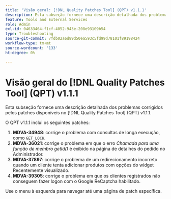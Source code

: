 ```yaml
---
title: 'Visão geral: [!DNL Quality Patches Tool] (QPT) v1.1.1'
description: Esta subseção fornece uma descrição detalhada dos problemas corrigidos pelos patches disponíveis no [!DNL Quality Patches Tool] (QPT) v1.1.1.
feature: Tools and External Services
role: Admin
exl-id: 04633464-f1cf-4052-943e-208e93109b54
type: Troubleshooting
source-git-commit: 7fdb02a6d89d50ea593c5fd99d78101f89198424
workflow-type: tm+mt
source-wordcount: '133'
ht-degree: 0%

---
```


# Visão geral do [!DNL Quality Patches Tool] (QPT) v1.1.1

Esta subseção fornece uma descrição detalhada dos problemas corrigidos pelos patches disponíveis no [!DNL Quality Patches Tool] (QPT) v1.1.1.

O QPT v1.1.1 inclui os seguintes patches:

1. **MDVA-34948**: corrige o problema com consultas de longa execução, como `GET_LOCK`.
1. **MDVA-36021**: corrige o problema em que o erro *Chamada para uma função de membro getId()* é exibido na página de detalhes do pedido no Administrador.
1. **MDVA-37897**: corrige o problema de um redirecionamento incorreto quando um cliente tenta adicionar produtos com opções do widget Recentemente visualizado.
1. **MDVA-39305**: corrige o problema em que os clientes registrados não conseguem fazer logon com o Google ReCaptcha habilitado.

Use o menu à esquerda para navegar até uma página de patch específica.
